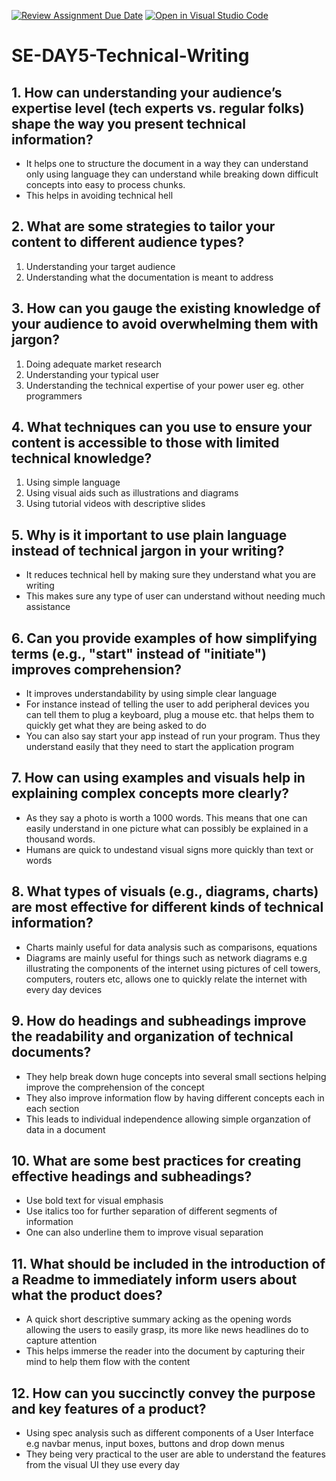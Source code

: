 [![Review Assignment Due Date](https://classroom.github.com/assets/deadline-readme-button-22041afd0340ce965d47ae6ef1cefeee28c7c493a6346c4f15d667ab976d596c.svg)](https://classroom.github.com/a/zsAR-pyY)
[![Open in Visual Studio Code](https://classroom.github.com/assets/open-in-vscode-2e0aaae1b6195c2367325f4f02e2d04e9abb55f0b24a779b69b11b9e10269abc.svg)](https://classroom.github.com/online_ide?assignment_repo_id=18557265&assignment_repo_type=AssignmentRepo)
# SE-DAY5-Technical-Writing
## 1. How can understanding your audience’s expertise level (tech experts vs. regular folks) shape the way you present technical information?
- It helps one to structure the document in a way they can understand only using language they can understand while breaking down difficult concepts into easy to process chunks.
- This helps in avoiding technical hell
## 2. What are some strategies to tailor your content to different audience types?
1. Understanding your target audience
2. Understanding what the documentation is meant to address
## 3. How can you gauge the existing knowledge of your audience to avoid overwhelming them with jargon?
1. Doing adequate market research
2. Understanding your typical user
3. Understanding the technical expertise of your power user eg. other programmers
## 4. What techniques can you use to ensure your content is accessible to those with limited technical knowledge?
1. Using simple language
2. Using visual aids such as illustrations and diagrams
3. Using tutorial videos with descriptive slides
## 5. Why is it important to use plain language instead of technical jargon in your writing?
- It reduces technical hell by making sure they understand what you are writing
- This makes sure any type of user can understand without needing much assistance
## 6. Can you provide examples of how simplifying terms (e.g., "start" instead of "initiate") improves comprehension?
- It improves understandability by using simple clear language
- For instance instead of telling the user to add peripheral devices you can tell them to plug a keyboard, plug a mouse etc. that helps them to quickly get what they are being asked to do
- You can also say start your app instead of run your program. Thus they understand easily that they need to start the application program
## 7. How can using examples and visuals help in explaining complex concepts more clearly?
- As they say a photo is worth a 1000 words. This means that one can easily understand in one picture what can possibly be explained in a thousand words.
- Humans are quick to undestand visual signs more quickly than text or words
## 8. What types of visuals (e.g., diagrams, charts) are most effective for different kinds of technical information?
- Charts mainly useful for data analysis such as comparisons, equations
- Diagrams are mainly useful for things such as network diagrams e.g illustrating the components of the internet using pictures of cell towers, computers, routers etc, allows one to quickly relate the internet with every day devices 
## 9. How do headings and subheadings improve the readability and organization of technical documents?
- They help break down huge concepts into several small sections helping improve the comprehension of the concept
- They also improve information flow by having different concepts each in each section
- This leads to individual independence allowing simple organzation of data in a document
## 10. What are some best practices for creating effective headings and subheadings?
- Use bold text for visual emphasis
- Use italics too for further separation of different segments of information
- One can also underline them to improve visual separation 
## 11. What should be included in the introduction of a Readme to immediately inform users about what the product does?
- A quick short descriptive summary acking as the opening words allowing the users to easily grasp, its more like news headlines do to capture attention
- This helps immerse the reader into the document by capturing their mind to help them flow with the content
## 12. How can you succinctly convey the purpose and key features of a product?
- Using spec analysis such as different components of a User Interface e.g navbar menus, input boxes, buttons and drop down menus
- They being very practical to the user are able to understand the features from the visual UI they use every day

